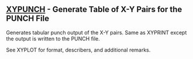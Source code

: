 ## [XYPUNCH](https://nexus.hexagon.com/documentationcenter/bundle/MSC_Nastran_2022.4/page/Nastran_Combined_Book/qrg/casecontrol4c/TOC.XYPUNCH.xhtml) - Generate Table of X-Y Pairs for the PUNCH File

Generates tabular punch output of the X-Y pairs. Same as XYPRINT except the output is written to the PUNCH file.

See  XYPLOT  for format, describers, and additional remarks.

